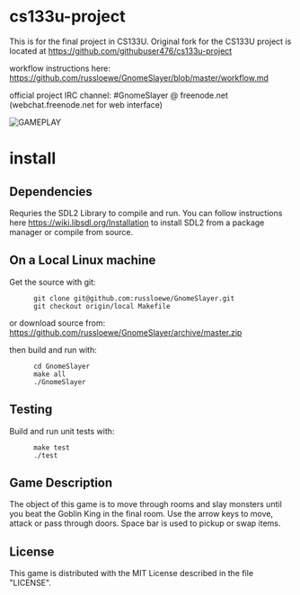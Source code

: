# cs133u-project
This is for the final project in CS133U.
Original fork for the CS133U project is located at https://github.com/githubuser476/cs133u-project

workflow instructions here: https://github.com/russloewe/GnomeSlayer/blob/master/workflow.md

official project IRC channel: #GnomeSlayer @ freenode.net (webchat.freenode.net for web interface)

![GAMEPLAY](https://russloewe.github.io/GnomeSlayer/pics/gameslayer.gif)

# install

## Dependencies

Requries the SDL2 Library to compile and run. You can follow instructions here https://wiki.libsdl.org/Installation to 
install SDL2 from a package manager or compile from source.

  ## On a Local Linux machine
  
  Get the source with git:
  
          git clone git@github.com:russloewe/GnomeSlayer.git
          git checkout origin/local Makefile
          
or download source from: https://github.com/russloewe/GnomeSlayer/archive/master.zip

then build and run with:

          cd GnomeSlayer
          make all
          ./GnomeSlayer
          
       
  ## Testing
  
  Build and run unit tests with:
  
          make test
          ./test
  
          

## Game Description

 
The object of this game is to move through rooms and slay monsters until you beat the Goblin King in the final room. 
Use the arrow keys to move, attack or pass through doors. Space bar is used to pickup or swap items.


## License

 This game is distributed with the MIT License described in the file "LICENSE".

